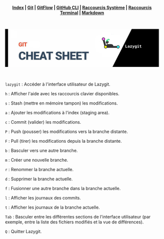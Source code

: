 <div align="center">

**[Index](/README.md) | [Git](/git/git.md) | [GitFlow](/git/gitflow.md) | [GitHub CLI](/git/github-cli.md) | [Raccourcis Système](/shortcut-sys/shortcut.md) | [Raccourcis Terminal](/terminal/terminal.md) | [Markdown](/markdown/markdown.md)**

<br>

![banner](/git/git-pics/lazygit.png)

<br>

</div>

`lazygit` : Accéder à l'interface utilisateur de Lazygit.

`h` : Afficher l'aide avec les raccourcis clavier disponibles.

`s` : Stash (mettre en mémoire tampon) les modifications.

`a` : Ajouter les modifications à l'index (staging area).

`c` : Commit (valider) les modifications.

`P` : Push (pousser) les modifications vers la branche distante.

`F` : Pull (tirer) les modifications depuis la branche distante.

`b` : Basculer vers une autre branche.

`m` : Créer une nouvelle branche.

`r` : Renommer la branche actuelle.

`d` : Supprimer la branche actuelle.

`f` : Fusionner une autre branche dans la branche actuelle.

`l` : Afficher les journaux des commits.

`t` : Afficher les journaux de la branche actuelle.

`Tab` : Basculer entre les différentes sections de l'interface utilisateur (par exemple, entre la liste des fichiers modifiés et la vue de différences).

`Q` : Quitter Lazygit.